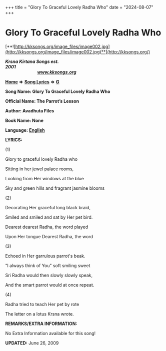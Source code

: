 +++
title = "Glory To Graceful Lovely Radha Who"
date = "2024-08-07"
+++

# Glory To Graceful Lovely Radha Who
[**![http://kksongs.org/image_files/image002.jpg](http://kksongs.org/image_files/image002.jpg)**](http://kksongs.org/)

**_Krsna Kirtana Songs est. 2001_**                                                                                                                                                 **_www.kksongs.org_**

**[Home](http://kksongs.org/)** **⇒** **[Song Lyrics](http://kksongs.org/lyrics.html)** **⇒** **[G](http://kksongs.org/songs/song_g.html)**

**Song Name: Glory To Graceful Lovely Radha Who**

**Official Name: The Parrot’s Lesson**

**Author: Avadhuta Files**

**Book Name: None**

**Language:** [**English**](http://kksongs.org/language/list/english.html)

**LYRICS:**

(1)

Glory to graceful lovely Radha who

Sitting in her jewel palace rooms,

Looking from Her windows at the blue

Sky and green hills and fragrant jasmine blooms

(2)

Decorating Her graceful long black braid,

Smiled and smiled and sat by Her pet bird.

Dearest dearest Radha, the word played

Upon Her tongue Dearest Radha, the word

(3)

Echoed in Her garrulous parrot's beak.

“I always think of You" soft smiling sweet

Sri Radha would then slowly slowly speak,

And the smart parrot would at once repeat.

(4)

Radha tried to teach Her pet by rote

The letter on a lotus Krsna wrote.

**REMARKS/EXTRA INFORMATION:**

No Extra Information available for this song!

**UPDATED:** June 26, 2009